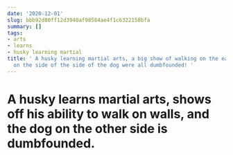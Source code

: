 ```yaml
---
date: '2020-12-01'
slug: bbb92d80ff12d3940af98584ae4f1c6322158bfa
summary: []
tags:
- arts
- learns
- husky learning martial
title: ' A husky learning martial arts, a big show of walking on the eaves, the dog
  on the side of the side of the dog were all dumbfounded! '
---
```


 # A husky learns martial arts, shows off his ability to walk on walls, and the dog on the other side is dumbfounded.

 
        
